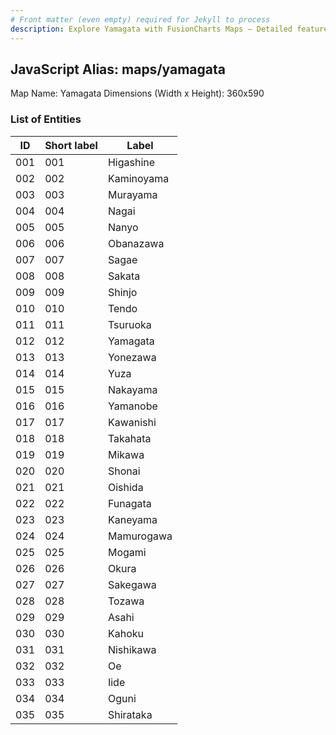```yaml
---
# Front matter (even empty) required for Jekyll to process
description: Explore Yamagata with FusionCharts Maps – Detailed features for seamless integration. Try now & enhance your data visualization today! 
---
```


## JavaScript Alias: maps/yamagata

Map Name: Yamagata
Dimensions (Width x Height): 360x590





### List of Entities

ID | Short label | Label
---|---|---|
001|001|Higashine
002|002|Kaminoyama
003|003|Murayama
004|004|Nagai
005|005|Nanyo
006|006|Obanazawa
007|007|Sagae
008|008|Sakata
009|009|Shinjo
010|010|Tendo
011|011|Tsuruoka
012|012|Yamagata
013|013|Yonezawa
014|014|Yuza
015|015|Nakayama
016|016|Yamanobe
017|017|Kawanishi
018|018|Takahata
019|019|Mikawa
020|020|Shonai
021|021|Oishida
022|022|Funagata
023|023|Kaneyama
024|024|Mamurogawa
025|025|Mogami
026|026|Okura
027|027|Sakegawa
028|028|Tozawa
029|029|Asahi
030|030|Kahoku
031|031|Nishikawa
032|032|Oe
033|033|Iide
034|034|Oguni
035|035|Shirataka